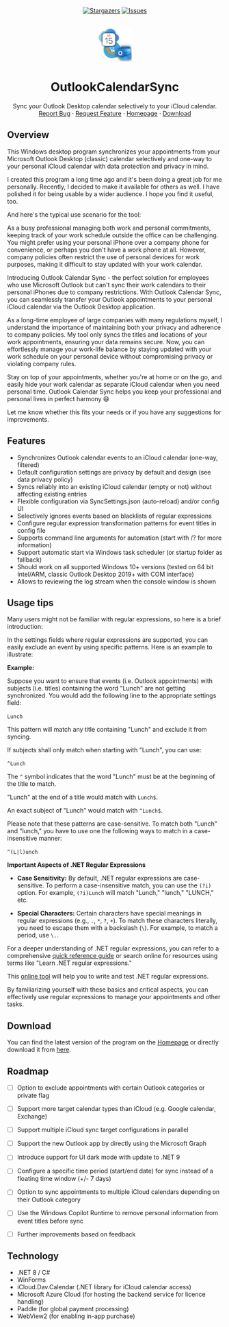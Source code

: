 <!-- SHIELDS -->
<div align="center">

[![Stargazers][stars-shield]][stars-url]
[![Issues][issues-shield]][issues-url]

</div>

<!-- PROJECT LOGO -->
<br />
<div align="center">
  <a href="https://github.com/thgossler/OutlookCalendarSync-pub">
    <img src="images/logo.png" alt="Logo" width="80" height="80">
  </a>

  <h1 align="center">OutlookCalendarSync</h1>

  <p align="center">
    Sync your Outlook Desktop calendar selectively to your iCloud calendar.
    <br />
    <a href="https://github.com/thgossler/OutlookCalendarSync-pub/issues">Report Bug</a>
    ·
    <a href="https://github.com/thgossler/OutlookCalendarSync-pub/issues">Request Feature</a>
    ·
    <a href="https://www.apps.thomas-gossler.de/OutlookCalendarSync/">Homepage</a>
    ·
    <a href="https://licensingtg.blob.core.windows.net/outlookcalendarsync/OutlookCalendarSync-Setup.exe">Download</a>
  </p>
</div>


## Overview

This Windows desktop program synchronizes your appointments from your Microsoft Outlook Desktop (classic) calendar 
selectively and one-way to your personal iCloud calendar with data protection and privacy in mind.

I created this program a long time ago and it's been doing a great job for me personally. Recently, I decided to make
it available for others as well. I have polished it for being usable by a wider audience. I hope you find it useful, too. 

And here's the typical use scenario for the tool:

As a busy professional managing both work and personal commitments, keeping track of your work schedule outside the
office can be challenging. You might prefer using your personal iPhone over a company phone for convenience, or perhaps
you don't have a work phone at all. However, company policies often restrict the use of personal devices for work
purposes, making it difficult to stay updated with your work calendar.

Introducing Outlook Calendar Sync - the perfect solution for employees who use Microsoft Outlook but can't sync their
work calendars to their personal iPhones due to company restrictions. With Outlook Calendar Sync, you can seamlessly
transfer your Outlook appointments to your personal iCloud calendar via the Outlook Desktop application.

As a long-time employee of large companies with many regulations myself, I understand the importance of maintaining both
your privacy and adherence to company policies. My tool only syncs the titles and locations of your work appointments,
ensuring your data remains secure. Now, you can effortlessly manage your work-life balance by staying updated with your
work schedule on your personal device without compromising privacy or violating company rules.

Stay on top of your appointments, whether you're at home or on the go, and easily hide your work calendar as separate
iCloud calendar when you need personal time. Outlook Calendar Sync helps you keep your professional and personal lives
in perfect harmony :smile:

Let me know whether this fits your needs or if you have any suggestions for improvements.


## Features

- Synchronizes Outlook calendar events to an iCloud calendar (one-way, filtered)
- Default configuration settings are privacy by default and design (see data privacy policy)
- Syncs reliably into an existing iCloud calendar (empty or not) without affecting existing entries
- Flexible configuration via SyncSettings.json (auto-reload) and/or config UI
- Selectively ignores events based on blacklists of regular expressions
- Configure regular expression transformation patterns for event titles in config file
- Supports command line arguments for automation (start with /? for more information)
- Support automatic start via Windows task scheduler (or startup folder as fallback)
- Should work on all supported Windows 10+ versions (tested on 64 bit Intel/ARM, classic Outlook Desktop 2019+ with COM interface)
- Allows to reviewing the log stream when the console window is shown


## Usage tips

Many users might not be familiar with regular expressions, so here is a brief introduction:

In the settings fields where regular expressions are supported, you can easily exclude an event by using specific patterns. Here is an example to illustrate:

**Example:**

Suppose you want to ensure that events (i.e. Outlook appointments) with subjects (i.e. titles) containing the word "Lunch" are not getting synchronized. You would add the following line to the appropriate settings field:

`Lunch`

This pattern will match any title containing "Lunch" and exclude it from syncing. 

If subjects shall only match when starting with "Lunch", you can use:

`^Lunch`

The `^` symbol indicates that the word "Lunch" must be at the beginning of the title to match.

"Lunch" at the end of a title would match with `Lunch$`.

An exact subject of "Lunch" would match with `^Lunch$`.

Please note that these patterns are case-sensitive. To match both "Lunch" and "lunch," you have to use one the following ways to match in a case-insensitive manner:

`^(L|l)unch`

**Important Aspects of .NET Regular Expressions**

- **Case Sensitivity:** By default, .NET regular expressions are case-sensitive. To perform a case-insensitive match, you can use the `(?i)` option. For example, `(?i)Lunch` will match "Lunch," "lunch," "LUNCH," etc.

- **Special Characters:** Certain characters have special meanings in regular expressions (e.g., `.`, `*`, `?`, `+`). To match these characters literally, you need to escape them with a backslash (`\`). For example, to match a period, use `\.`.

For a deeper understanding of .NET regular expressions, you can refer to a comprehensive [quick reference guide](https://download.microsoft.com/download/D/2/4/D240EBF6-A9BA-4E4F-A63F-AEB6DA0B921C/Regular%20expressions%20quick%20reference.pdf) or search online for resources using terms like "Learn .NET regular expressions."

This [online tool](https://regex101.com/r/mziATF/1) will help you to write and test .NET regular expressions.

By familiarizing yourself with these basics and critical aspects, you can effectively use regular expressions to manage your appointments and other tasks.


## Download

You can find the latest version of the program on the 
<a href="https://www.apps.thomas-gossler.de/OutlookCalendarSync/" target="_blank">Homepage</a> 
or directly download it from 
[here](https://licensingtg.blob.core.windows.net/outlookcalendarsync/OutlookCalendarSync-Setup.exe).


## Roadmap

- [ ] Option to exclude appointments with certain Outlook categories or private
  flag
- [ ] Support more target calendar types than iCloud (e.g. Google calendar, Exchange)
- [ ] Support multiple iCloud sync target configurations in parallel
- [ ] Support the new Outlook app by directly using the Microsoft Graph
- [ ] Introduce support for UI dark mode with update to .NET 9
- [ ] Configure a specific time period (start/end date) for sync instead of a
  floating time window (+/- 7 days)
- [ ] Option to sync appointments to multiple iCloud calendars depending on
  their Outlook category
- [ ] Use the Windows Copilot Runtime to remove personal information from event
  titles before sync
- [ ] Further improvements based on feedback


## Technology

- .NET 8 / C#
- WinForms
- iCloud.Dav.Calendar (.NET library for iCloud calendar access)
- Microsoft Azure Cloud (for hosting the backend service for licence handling)
- Paddle (for global payment processing)
- WebView2 (for enabling in-app purchase)


<!-- MARKDOWN LINKS & IMAGES (https://www.markdownguide.org/basic-syntax/#reference-style-links) -->
[contributors-shield]: https://img.shields.io/github/contributors/thgossler/OutlookCalendarSync-pub.svg
[contributors-url]: https://github.com/thgossler/OutlookCalendarSync-pub/graphs/contributors
[forks-shield]: https://img.shields.io/github/forks/thgossler/OutlookCalendarSync-pub.svg
[forks-url]: https://github.com/thgossler/OutlookCalendarSync-pub/network/members
[stars-shield]: https://img.shields.io/github/stars/thgossler/OutlookCalendarSync-pub.svg
[stars-url]: https://github.com/thgossler/OutlookCalendarSync-pub/stargazers
[issues-shield]: https://img.shields.io/github/issues/thgossler/OutlookCalendarSync-pub.svg
[issues-url]: https://github.com/thgossler/OutlookCalendarSync-pub/issues
